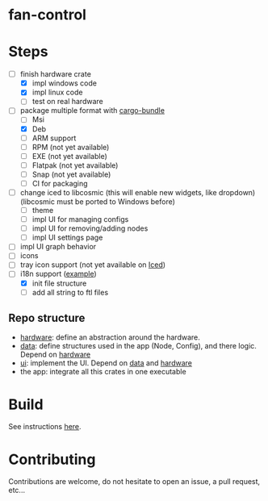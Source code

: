 # fan-control

# Steps

- [ ] finish hardware crate
    - [x] impl windows code
    - [x] impl linux code
    - [ ] test on real hardware
- [ ] package multiple format with [cargo-bundle](https://github.com/burtonageo/cargo-bundle)
    - [ ] Msi
    - [x] Deb
    - [ ] ARM support
    - [ ] RPM (not yet available)
    - [ ] EXE (not yet available)
    - [ ] Flatpak (not yet available)
    - [ ] Snap (not yet available)
    - [ ] CI for packaging
- [ ] change iced to libcosmic (this will enable new widgets, like dropdown) (libcosmic must be ported to Windows before)
    - [ ] theme
    - [ ] impl UI for managing configs
    - [ ] impl UI for removing/adding nodes
    - [ ] impl UI settings page
- [ ] impl UI graph behavior
- [ ] icons
- [ ] tray icon support (not yet available on [Iced](https://whimsical.com/roadmap-iced-7vhq6R35Lp3TmYH4WeYwLM))
- [ ] i18n support ([example](https://github.com/pop-os/cosmic-edit/blob/master_jammy/Cargo.toml))
    - [x] init file structure
    - [ ] add all string to ftl files

## Repo structure
- [hardware](./hardware/README.md): define an abstraction around the hardware.
- [data](./data/README.md): define structures used in the app (Node, Config), and there logic. Depend on [hardware](./hardware/README.md)
- [ui](./ui/README.md): implement the UI. Depend on [data](./data/README.md) and [hardware](./hardware/README.md)
- the app: integrate all this crates in one executable


# Build
See instructions [here](./BUILD.md).

# Contributing
Contributions are welcome, do not hesitate to open an issue, a pull request, etc...